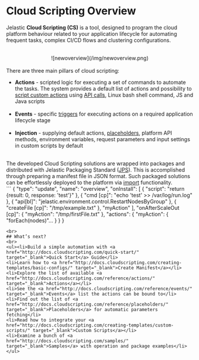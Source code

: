 # Cloud Scripting Overview
Jelastic <b>Cloud Scripting (CS)</b> is a tool, designed to program the cloud platform behaviour related to your application lifecycle for automating frequent tasks, complex CI/CD flows and clustering configurations.                                                                           
<br>
<center>![newoverview](/img/newoverview.png)</center>
<br>
There are three main pillars of cloud scripting:                     
<br>
<ul><li><b>Actions</b> - scripted logic for executing a set of commands to automate the tasks. The system provides a default list of actions and possibility to <a href="http://docs.cloudscripting.com/creating-templates/writing-scripts/" target="_blank">script custom actions</a> using <a href="https://docs.jelastic.com/api/" target="_blank">API calls</a>, Linux bash shell command, JS and Java scripts</li>                
<br>             
<li><b>Events</b> - specific <a href="http://docs.cloudscripting.com/reference/events/">triggers</a> for executing actions on a required application lifecycle stage</li>                              
<br>                          
<li><b>Injection</b> - supplying default actions, <a href="http://docs.cloudscripting.com/reference/placeholders/" target="_blank">placeholders</a>, platform API methods, environment variables, request parameters and input settings in custom scripts by default</li></ul>                                  
<br>
The developed Cloud Scripting solutions are wrapped into packages and distributed with Jelastic Packaging Standard (<a href="https://docs.jelastic.com/jps" target="_blank">JPS</a>). This is accomplished through preparing a manifest file in JSON format. Such packaged solutions can be effortlessly deployed to the platform via <a href="https://docs.jelastic.com/environment-import" target="_blank">import</a> functionality.         
<br>
```
{
  "type": "update",
  "name": "overview",
  "onInstall": [
    {
      "script": "return {result: 0, response: 'test'}"
    },
    {
      "cmd [cp]": "echo 'test' >> /var/log/run.log"
    },
    {
      "api[bl]": "jelastic.environment.control.RestartNodesByGroup"
    },
   {
"createFile [cp]": "/tmp/example.txt"
    },
    "myAction"
  ],
  "onAfterScaleOut [cp]": {
    "myAction": "/tmp/firstFile.txt"
  },
  "actions": {
    "myAction": {
      "forEach(nodes)"...
    }
  }
}

```
<br>
## What’s next?
<br>
<ul><li>Build a simple automation with <a href="http://docs.cloudscripting.com/quick-start/" target="_blank">Quick Start</a> Guide</li>                               
<li>Learn how to <a href="http://docs.cloudscripting.com/creating-templates/basic-configs/" target="_blank">Create Manifest</a></li>   
<li>Explore the list of available <a href="http://docs.cloudscripting.com/reference/actions/" target="_blank">Actions</a></li>     
<li>See the <a href="http://docs.cloudscripting.com/reference/events/" target="_blank">Events</a> list the actions can be bound to</li>     
<li>Find out the list of <a href="http://docs.cloudscripting.com/reference/placeholders/" target="_blank">Placeholders</a> for automatic parameters fetching</li>    
<li>Read how to integrate your <a href="http://docs.cloudscripting.com/creating-templates/custom-scripts/" target="_blank">Custom Scripts</a></li>           
<li>Examine a bunch of <a href="http://docs.cloudscripting.com/samples/" target="_blank">Samples</a> with operation and package examples</li></ul>                                                    
